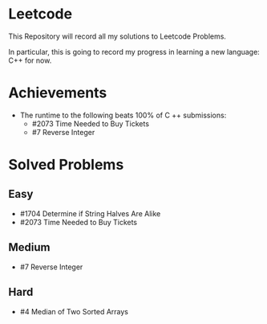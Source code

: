 # Leetcode
This Repository will record all my solutions to Leetcode Problems.

In particular, this is going to record my progress in learning a new language: C++ for now.

# Achievements

- The runtime to the following beats 100% of C ++ submissions:
    - \#2073 Time Needed to Buy Tickets
    - \#7 Reverse Integer

# Solved Problems

## Easy

- \#1704 Determine if String Halves Are Alike
- \#2073 Time Needed to Buy Tickets

## Medium

- \#7 Reverse Integer

## Hard

- \#4 Median of Two Sorted Arrays

